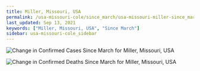 ```yaml
---
title: Miller, Missouri, USA
permalink: /usa-missouri-cole/since_march/usa-missouri-miller-since_march.html
last_updated: Sep 13, 2021
keywords: ["Miller, Missouri, USA", "Since March"]
sidebar: usa-missouri-cole_sidebar
---
```


![Change in Confirmed Cases Since March for Miller, Missouri, USA](/covid_tracker/images/graphs/usa-missouri-miller-delta_confirmed-since_march_graph.png)

![Change in Confirmed Deaths Since March for Miller, Missouri, USA](/covid_tracker/images/graphs/usa-missouri-miller-delta_deaths-since_march_graph.png)
